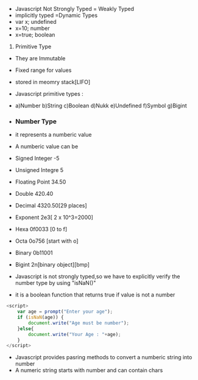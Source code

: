 - Javascript Not Strongly Typed = Weakly Typed
- implicitly typed =Dynamic Types
- var x; undefined
- x=10; number
- x=true; boolean

1. Primitive Type
- They are Immutable
- Fixed range for values
- stored in meomry stack[LIFO]
- Javascript primitive types :
- a)Number b)String c)Boolean d)Nukk e)Undefined f)Symbol g)Bigint


- ### Number Type
- it represents a numberic value
- A numberic value can be
- Signed Integer      -5
- Unsigned Integre    5
- Floating Point     34.50
- Double             420.40
- Decimal            4320.50[29 places]
- Exponent           2e3[ 2 x 10^3=2000]
- Hexa              0f0033 [0 to f]
- Octa              0o756 [start with o]
- Binary             0b11001
- Bigint            2n[binary object][bmp]

- Javascript is not strongly typed,so we have to explicitly verify the number type by using "isNaN()"
- it is a boolean function that returns true if value is not a number
```javascript
<script>
    var age = prompt("Enter your age");
    if (isNaN(age)) {
        document.write("Age must be number");
    }else{
        document.write("Your Age : "+age);
    }
</script>
```
- Javascript provides pasring methods to convert a numberic string into number
- A numeric string starts with number and can contain chars